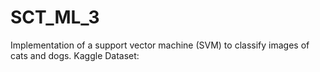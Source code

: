 # SCT_ML_3
Implementation of a support vector machine (SVM) to classify images of cats and dogs. Kaggle Dataset:
